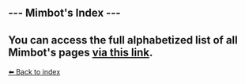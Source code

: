 ## --- Mimbot's Index ---

You can access the full alphabetized list of all Mimbot's pages [via this link](https://zeithalt.github.io/r/index.html).
----------
[⬅️ Back to index](/index.md#6d30_s)